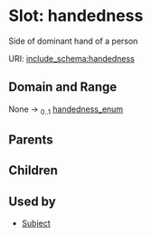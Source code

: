 
# Slot: handedness


Side of dominant hand of a person

URI: [include_schema:handedness](https://w3id.org/mixs/include_schema/handedness)


## Domain and Range

None &#8594;  <sub>0..1</sub> [handedness_enum](handedness_enum.md)

## Parents


## Children


## Used by

 * [Subject](Subject.md)
